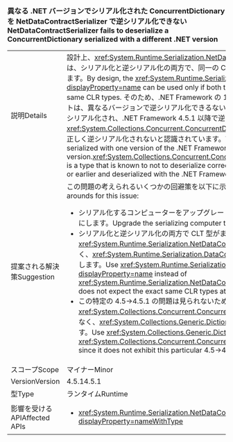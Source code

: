 ### <a name="netdatacontractserializer-fails-to-deserialize-a-concurrentdictionary-serialized-with-a-different-net-version"></a><span data-ttu-id="47c16-101">異なる .NET バージョンでシリアル化された ConcurrentDictionary を NetDataContractSerializer で逆シリアル化できない</span><span class="sxs-lookup"><span data-stu-id="47c16-101">NetDataContractSerializer fails to deserialize a ConcurrentDictionary serialized with a different .NET version</span></span>

|   |   |
|---|---|
|<span data-ttu-id="47c16-102">説明</span><span class="sxs-lookup"><span data-stu-id="47c16-102">Details</span></span>|<span data-ttu-id="47c16-103">設計上、<xref:System.Runtime.Serialization.NetDataContractSerializer?displayProperty=name> は、シリアル化と逆シリアル化の両方で、同一の CLR 型を共有する結果になる場合にのみ使用できます。</span><span class="sxs-lookup"><span data-stu-id="47c16-103">By design, the <xref:System.Runtime.Serialization.NetDataContractSerializer?displayProperty=name> can be used only if both the serializing and deserializing ends share the same CLR types.</span></span> <span data-ttu-id="47c16-104">そのため、.NET Framework の 1 つのバージョンでシリアル化されたオブジェクトは、異なるバージョンで逆シリアル化できるない可能性があります。 .NET Framework 4.5 以前でシリアル化され、.NET Framework 4.5.1 以降で逆シリアル化された場合、<xref:System.Collections.Concurrent.ConcurrentDictionary%602?displayProperty=name> の型は正しく逆シリアル化されないと認識されています。</span><span class="sxs-lookup"><span data-stu-id="47c16-104">Therefore, it is not guaranteed that an object serialized with one version of the .NET Framework can be deserialized by a different version.<xref:System.Collections.Concurrent.ConcurrentDictionary%602?displayProperty=name> is a type that is known to not to deserialize correctly if serialized with the .NET Framework 4.5 or earlier and deserialized with the .NET Framework 4.5.1 or later.</span></span>|
|<span data-ttu-id="47c16-105">提案される解決策</span><span class="sxs-lookup"><span data-stu-id="47c16-105">Suggestion</span></span>|<span data-ttu-id="47c16-106">この問題の考えられるいくつかの回避策を以下に示します。</span><span class="sxs-lookup"><span data-stu-id="47c16-106">There are a number of possible work-arounds for this issue:</span></span><ul><li><span data-ttu-id="47c16-107">シリアル化するコンピューターをアップグレードして、.NET Framework 4.5.1 も使用するようにします。</span><span class="sxs-lookup"><span data-stu-id="47c16-107">Upgrade the serializing computer to use the .NET Framework 4.5.1, as well.</span></span></li><li><span data-ttu-id="47c16-108">シリアル化と逆シリアル化の両方で CLT 型がまったく同じになることが想定されない場合は、<xref:System.Runtime.Serialization.NetDataContractSerializer?displayProperty=name> ではなく、<xref:System.Runtime.Serialization.DataContractSerializer?displayProperty=name> を使用します。</span><span class="sxs-lookup"><span data-stu-id="47c16-108">Use <xref:System.Runtime.Serialization.DataContractSerializer?displayProperty=name> instead of <xref:System.Runtime.Serialization.NetDataContractSerializer?displayProperty=name> as this does not expect the exact same CLR types at both serializing and deserializing ends.</span></span></li><li><span data-ttu-id="47c16-109">この特定の 4.5-&gt;4.5.1 の問題は見られないため、<xref:System.Collections.Concurrent.ConcurrentDictionary%602?displayProperty=name> ではなく、<xref:System.Collections.Generic.Dictionary%602?displayProperty=name> を使用します。</span><span class="sxs-lookup"><span data-stu-id="47c16-109">Use <xref:System.Collections.Generic.Dictionary%602?displayProperty=name> instead of <xref:System.Collections.Concurrent.ConcurrentDictionary%602?displayProperty=name> since it does not exhibit this particular 4.5-&gt;4.5.1 break.</span></span></li></ul>|
|<span data-ttu-id="47c16-110">スコープ</span><span class="sxs-lookup"><span data-stu-id="47c16-110">Scope</span></span>|<span data-ttu-id="47c16-111">マイナー</span><span class="sxs-lookup"><span data-stu-id="47c16-111">Minor</span></span>|
|<span data-ttu-id="47c16-112">Version</span><span class="sxs-lookup"><span data-stu-id="47c16-112">Version</span></span>|<span data-ttu-id="47c16-113">4.5.1</span><span class="sxs-lookup"><span data-stu-id="47c16-113">4.5.1</span></span>|
|<span data-ttu-id="47c16-114">型</span><span class="sxs-lookup"><span data-stu-id="47c16-114">Type</span></span>|<span data-ttu-id="47c16-115">ランタイム</span><span class="sxs-lookup"><span data-stu-id="47c16-115">Runtime</span></span>|
|<span data-ttu-id="47c16-116">影響を受ける API</span><span class="sxs-lookup"><span data-stu-id="47c16-116">Affected APIs</span></span>|<ul><li><xref:System.Runtime.Serialization.NetDataContractSerializer.Deserialize(System.IO.Stream)?displayProperty=nameWithType></li></ul>|

